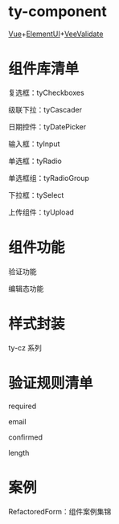 # ty-component
[Vue](https://cn.vuejs.org/v2/guide/)+[ElementUI](https://element.eleme.cn/2.0/#/zh-CN)+[VeeValidate](https://logaretm.github.io/vee-validate/)

# 组件库清单

复选框：tyCheckboxes

级联下拉：tyCascader

日期控件：tyDatePicker

输入框：tyInput

单选框：tyRadio

单选框组：tyRadioGroup

下拉框：tySelect

上传组件：tyUpload

# 组件功能

验证功能

编辑态功能

# 样式封装

ty-cz 系列

# 验证规则清单

required

email

confirmed

length

# 案例

RefactoredForm：组件案例集锦

